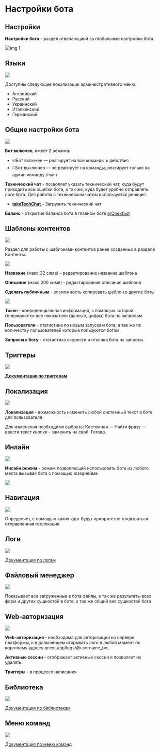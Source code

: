 # Настройки бота
## Настройки
**Настройки бота** - раздел отвечающиий за глобальные настройки бота.

![img 1](./1.png)

## Языки
![](./2.png)

Доступны следующие локализации административного меню:
* Английский
* Русский
* Украинский
* Итальянский 
* Германский

## Общие настройки бота
![](./3.png)

**Бот включен**, имеет 2 режима:
* ☑️Бот включен  — реагирует на все команды и действия
* ◻️Бот выключен — не реагирует на команды, реагирует только на админ команду /main

**Технический чат** - позволяет указать технический чат, куда будут приходить все ошибки бота, а так же, куда будет удобно отправлять логи бота. Для работы с техническим чатом используется реакция:
* [**takeTechChat**  ](/docs-test/ext/reactions/taketechchat)- Загрузить технический чат

**Баланс** - открытие баланса бота в главном боте [@Qnextbot](http://t.me/QNextBot) 
## Шаблоны контентов
![](./4.png)

Раздел для работы с шаблонами контентов ранее созданных в разделе Контенты.

![](./5.png)

**Название** (макс 32 симв) - редактирование название шаблона 

**Описание** (макс 200 симв) - редактирование описания шаблона

**Сделать публичным** - возможность копировать шаблон в другие боты


![](./6.png)

**Токен** - конфиденциальная информация, с помощью которой генерируются все показатели (данные, цифры) бота по запросам.

**Пользователи** - статистика по новым запускам бота, а так же по количеству пользователей которые пользуются ботом.

**Запросы к боту** - статистика скорости и отклика бота на запросы.
## Триггеры
![](./7.png)

[**Документация по триггерам**](/docs-test/article/triggers)

## Локализация
![](./8.png)

**Локализация** - возможность изменить любой системный текст в боте для пользователя.

Для изменения необходимо выбрать: Кастомная — Найти фразу — ввести текст кнопки - заменить на свой. Готово.
## Инлайн
![](./9.png)

**Инлайн режим** - режим позволяющий использовать бота из любого места вызывая бота с помощью юзернейма.

![](./10.png)


## Навигация
![](./11.png)

Определяет, с помощью каких карт будут приоритетно открываться отправленная геолокация.


## Логи
![](./12.png)

[Документация по логам](/docs-test/ext/reactions/log)


## Файловый менеджер
![](./13.png)

Показывает все загруженные в бота файлы, а так же результаты всех форм и других сущностей в боте, а так же общий вес сущностей бота

## Web-авторизация
![](./14.png)

**Web-авторизация -** необходима для авторизации на сервере платформы, и в дальнейшем открывать логи в любой момент по короткому адресу qnext.app/logs/@username_bot

**Активные сессии** - отображает активные сессии и позволяет их удалять.

**Триггеры** - в процессе написания

## Библиотека

![](./15.png)

[Документация по библиотекам](/docs-test/ext/script/library)

## Меню команд

![](./16.png)

[Документация по меню команд](/docs-test/admin/command)
